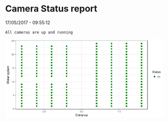 Camera Status report
================
17/05/2017 - 09:55:12

    All cameras are up and running

![](camreport_files/figure-markdown_github/unnamed-chunk-2-1.png)
